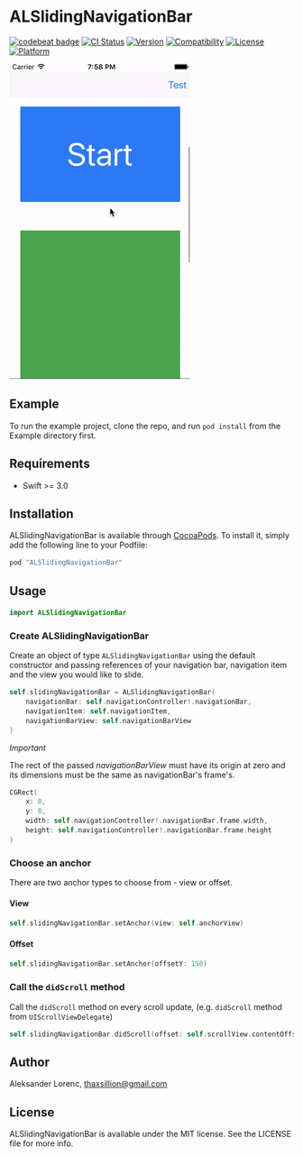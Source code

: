 # ALSlidingNavigationBar

[![codebeat badge](https://codebeat.co/badges/8f4cd86f-cd8b-4495-89c3-e207d7f2d06e)](https://codebeat.co/projects/github-com-evilmint-alslidingnavigationbar-master)
[![CI Status](http://img.shields.io/travis/evilmint/ALSlidingNavigationBar.svg?style=flat)](https://travis-ci.org/evilmint/ALSlidingNavigationBar)
[![Version](https://img.shields.io/cocoapods/v/ALSlidingNavigationBar.svg?style=flat)](http://cocoapods.org/pods/ALSlidingNavigationBar)
[![Compatibility](https://img.shields.io/badge/swift3-compatible-4BC51D.svg?style=flat)](http://cocoapods.org/pods/ALSlidingNavigationBar)
[![License](https://img.shields.io/cocoapods/l/ALSlidingNavigationBar.svg?style=flat)](http://cocoapods.org/pods/ALSlidingNavigationBar)
[![Platform](https://img.shields.io/cocoapods/p/ALSlidingNavigationBar.svg?style=flat)](http://cocoapods.org/pods/ALSlidingNavigationBar)

![Running pod example](ALSlidingNavigationBar.gif "Running pod example")

## Example

To run the example project, clone the repo, and run `pod install` from the Example directory first.

## Requirements
* Swift >= 3.0

## Installation

ALSlidingNavigationBar is available through [CocoaPods](http://cocoapods.org). To install
it, simply add the following line to your Podfile:

```ruby
pod "ALSlidingNavigationBar"
```

## Usage

```swift
import ALSlidingNavigationBar
```

### Create ALSlidingNavigationBar
Create an object of type `ALSlidingNavigationBar` using the default constructor and passing references of your navigation bar, navigation item and the view you would like to slide.

```swift
self.slidingNavigationBar = ALSlidingNavigationBar(
    navigationBar: self.navigationController!.navigationBar,
    navigationItem: self.navigationItem,
    navigationBarView: self.navigationBarView
)
```

*Important*

The rect of the passed _navigationBarView_ must have its origin at zero and its dimensions must be the same as navigationBar's frame's.

```swift
CGRect(
    x: 0,
    y: 0,
    width: self.navigationController!.navigationBar.frame.width,
    height: self.navigationController!.navigationBar.frame.height
)
```

### Choose an anchor

There are two anchor types to choose from - view or offset.

#### View

```swift
self.slidingNavigationBar.setAnchor(view: self.anchorView)
```

#### Offset

```swift
self.slidingNavigationBar.setAnchor(offsetY: 150)
```

### Call the `didScroll` method

Call the `didScroll` method on every scroll update, (e.g. `didScroll` method from `UIScrollViewDelegate`)

```swift
self.slidingNavigationBar.didScroll(offset: self.scrollView.contentOffset.y, convertView: self.view) {
```

## Author

Aleksander Lorenc, thaxsillion@gmail.com

## License

ALSlidingNavigationBar is available under the MIT license. See the LICENSE file for more info.
